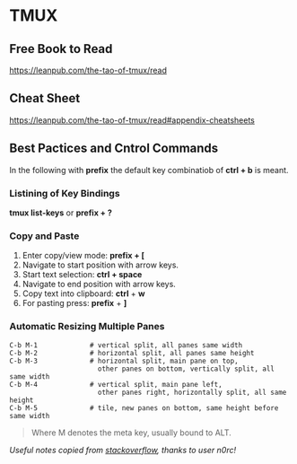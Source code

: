 # TMUX

## Free Book to Read

https://leanpub.com/the-tao-of-tmux/read

## Cheat Sheet

https://leanpub.com/the-tao-of-tmux/read#appendix-cheatsheets

## Best Pactices and Cntrol Commands

In the following with __prefix__ the default key combinatiob of __ctrl + b__ is meant.

### Listining of Key Bindings

__tmux list-keys__ or __prefix + ?__ 

### Copy and Paste

1. Enter copy/view mode: __prefix + [__ 
1. Navigate to start position with arrow keys.
1. Start text selection: __ctrl + space__
1. Navigate to end position with arrow keys.
1. Copy text into clipboard: __ctrl__ + __w__
1. For pasting press: __prefix__ + __]__

### Automatic Resizing Multiple Panes

```
C-b M-1             # vertical split, all panes same width
C-b M-2             # horizontal split, all panes same height
C-b M-3             # horizontal split, main pane on top,
                      other panes on bottom, vertically split, all same width
C-b M-4             # vertical split, main pane left,
                      other panes right, horizontally split, all same height
C-b M-5             # tile, new panes on bottom, same height before same width
```

> Where M denotes the meta key, usually bound to ALT.

_Useful notes copied from [stackoverflow](https://superuser.com/questions/456775/how-to-auto-resize-panes-in-tmux), thanks to user n0rc!_
